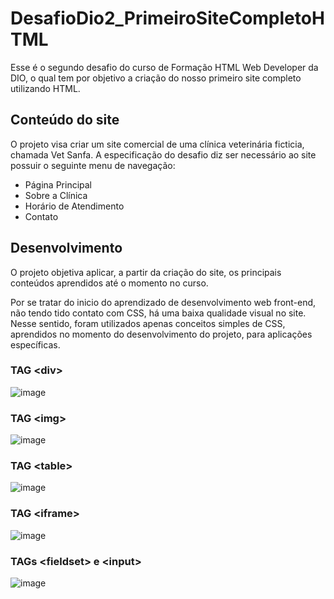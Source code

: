 # DesafioDio2_PrimeiroSiteCompletoHTML
Esse é o segundo desafio do curso de Formação HTML Web Developer da DIO, o qual tem por objetivo a criação do nosso primeiro site completo utilizando HTML.

## Conteúdo do site
O projeto visa criar um site comercial de uma clínica veterinária ficticia, chamada Vet Sanfa. A especificação do desafio diz ser necessário ao site possuir o seguinte menu de navegação:
- Página Principal
- Sobre a Clínica
- Horário de Atendimento
- Contato

## Desenvolvimento
O projeto objetiva aplicar, a partir da criação do site, os principais conteúdos aprendidos até o momento no curso.

Por se tratar do inicio do aprendizado de desenvolvimento web front-end, não tendo tido contato com CSS, há uma baixa qualidade visual no site. Nesse sentido, foram utilizados apenas conceitos simples de CSS, aprendidos no momento do desenvolvimento do projeto, para aplicações específicas.

### TAG &LT;div&GT;
![image](https://user-images.githubusercontent.com/100099053/233802849-c180e49e-649e-4a1e-8c82-82b1341e5ef9.png)

### TAG &LT;img&GT;
![image](https://user-images.githubusercontent.com/100099053/233802894-0a8cdc0d-9144-4612-a782-14b161703f14.png)

### TAG &LT;table&GT;
![image](https://user-images.githubusercontent.com/100099053/233803120-89df7714-e8e5-4a46-9fcd-4b7cf6970cfc.png)

### TAG &LT;iframe&GT;
![image](https://user-images.githubusercontent.com/100099053/233803217-50ad11f1-3f95-4212-a7a7-218a3e00dc4b.png)

### TAGs &LT;fieldset&GT; e &LT;input&GT;
![image](https://user-images.githubusercontent.com/100099053/233803250-78a1a089-b324-4c97-91a9-b33b8b99b25f.png)
